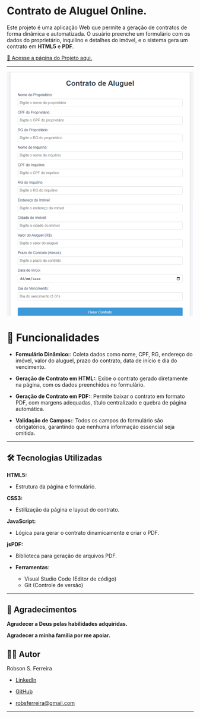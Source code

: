 # Contrato de Aluguel Online.

Este projeto é uma aplicação Web que permite a geração de contratos de forma dinâmica e automatizada. O usuário preenche um formulário com os dados do proprietário, inquilino e detalhes do imóvel, e o sistema gera um contrato em **HTML5** e **PDF**.

 [🔗 Acesse a página do Projeto aqui.](https://robsferreira.github.io/contratonline)

---

![preview](preview.png)

# 🚀 Funcionalidades

- **Formulário Dinâmico:**: Coleta dados como nome, CPF, RG, endereço do imóvel, valor do aluguel, prazo do contrato, data de início e dia do vencimento.

- **Geração de Contrato em HTML:**: Exibe o contrato gerado diretamente na página, com os dados preenchidos no formulário.

- **Geração de Contrato em PDF:**: Permite baixar o contrato em formato PDF, com margens adequadas, título centralizado e quebra de página automática.

- **Validação de Campos:**: Todos os campos do formulário são obrigatórios, garantindo que nenhuma informação essencial seja omitida.
---
## 🛠️ Tecnologias Utilizadas

**HTML5:**
- Estrutura da página e formulário.

**CSS3:**
- Estilização da página e layout do contrato.

**JavaScript:**

- Lógica para gerar o contrato dinamicamente e criar o PDF.

**jsPDF:**
- Biblioteca para geração de arquivos PDF.

- **Ferramentas**:
  - Visual Studio Code (Editor de código)
  - Git (Controle de versão)

---

## 🙏 Agradecimentos
**Agradecer a Deus pelas habilidades adquiridas.**

**Agradecer a minha família por me apoiar.**

## 👨‍💻 Autor
Robson S. Ferreira
- [LinkedIn](https://www.linkedin.com/in/robson-ferreira-6539692b/)

- [GitHub](https://www.linkedin.com/in/robson-ferreira-6539692b/)

- [robsferreira@gmail.com](mailto:robsferreira@gmail.com)
---
